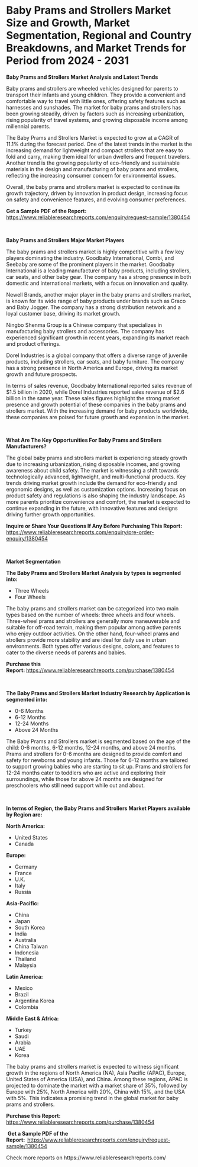 <p><h1>Baby Prams and Strollers Market Size and Growth, Market Segmentation, Regional and Country Breakdowns, and Market Trends for Period from 2024 -  2031</h1></p><p><strong>Baby Prams and Strollers Market Analysis and Latest Trends</strong></p>
<p><p>Baby prams and strollers are wheeled vehicles designed for parents to transport their infants and young children. They provide a convenient and comfortable way to travel with little ones, offering safety features such as harnesses and sunshades. The market for baby prams and strollers has been growing steadily, driven by factors such as increasing urbanization, rising popularity of travel systems, and growing disposable income among millennial parents.</p><p>The Baby Prams and Strollers Market is expected to grow at a CAGR of 11.1% during the forecast period. One of the latest trends in the market is the increasing demand for lightweight and compact strollers that are easy to fold and carry, making them ideal for urban dwellers and frequent travelers. Another trend is the growing popularity of eco-friendly and sustainable materials in the design and manufacturing of baby prams and strollers, reflecting the increasing consumer concern for environmental issues.</p><p>Overall, the baby prams and strollers market is expected to continue its growth trajectory, driven by innovation in product design, increasing focus on safety and convenience features, and evolving consumer preferences.</p></p>
<p><strong>Get a Sample PDF of the Report:&nbsp;</strong> <a href="https://www.reliableresearchreports.com/enquiry/request-sample/1380454">https://www.reliableresearchreports.com/enquiry/request-sample/1380454</a></p>
<p>&nbsp;</p>
<p><strong>Baby Prams and Strollers Major Market Players</strong></p>
<p><p>The baby prams and strollers market is highly competitive with a few key players dominating the industry. Goodbaby International, Combi, and Seebaby are some of the prominent players in the market. Goodbaby International is a leading manufacturer of baby products, including strollers, car seats, and other baby gear. The company has a strong presence in both domestic and international markets, with a focus on innovation and quality.</p><p>Newell Brands, another major player in the baby prams and strollers market, is known for its wide range of baby products under brands such as Graco and Baby Jogger. The company has a strong distribution network and a loyal customer base, driving its market growth.</p><p>Ningbo Shenma Group is a Chinese company that specializes in manufacturing baby strollers and accessories. The company has experienced significant growth in recent years, expanding its market reach and product offerings.</p><p>Dorel Industries is a global company that offers a diverse range of juvenile products, including strollers, car seats, and baby furniture. The company has a strong presence in North America and Europe, driving its market growth and future prospects.</p><p>In terms of sales revenue, Goodbaby International reported sales revenue of $1.5 billion in 2020, while Dorel Industries reported sales revenue of $2.6 billion in the same year. These sales figures highlight the strong market presence and growth potential of these companies in the baby prams and strollers market. With the increasing demand for baby products worldwide, these companies are poised for future growth and expansion in the market.</p></p>
<p>&nbsp;</p>
<p><strong>What Are The Key Opportunities For Baby Prams and Strollers Manufacturers?</strong></p>
<p><p>The global baby prams and strollers market is experiencing steady growth due to increasing urbanization, rising disposable incomes, and growing awareness about child safety. The market is witnessing a shift towards technologically advanced, lightweight, and multi-functional products. Key trends driving market growth include the demand for eco-friendly and ergonomic designs, as well as customization options. Increasing focus on product safety and regulations is also shaping the industry landscape. As more parents prioritize convenience and comfort, the market is expected to continue expanding in the future, with innovative features and designs driving further growth opportunities.</p></p>
<p><strong>Inquire or Share Your Questions If Any Before Purchasing This Report:</strong> <a href="https://www.reliableresearchreports.com/enquiry/pre-order-enquiry/1380454">https://www.reliableresearchreports.com/enquiry/pre-order-enquiry/1380454</a></p>
<p>&nbsp;</p>
<p><strong>Market Segmentation</strong></p>
<p><strong>The Baby Prams and Strollers Market Analysis by types is segmented into:</strong></p>
<p><ul><li>Three Wheels</li><li>Four Wheels</li></ul></p>
<p><p>The baby prams and strollers market can be categorized into two main types based on the number of wheels: three wheels and four wheels. Three-wheel prams and strollers are generally more maneuverable and suitable for off-road terrain, making them popular among active parents who enjoy outdoor activities. On the other hand, four-wheel prams and strollers provide more stability and are ideal for daily use in urban environments. Both types offer various designs, colors, and features to cater to the diverse needs of parents and babies.</p></p>
<p><strong>Purchase this Report:&nbsp;</strong><a href="https://www.reliableresearchreports.com/purchase/1380454">https://www.reliableresearchreports.com/purchase/1380454</a></p>
<p>&nbsp;</p>
<p><strong>The Baby Prams and Strollers Market Industry Research by Application is segmented into:</strong></p>
<p><ul><li>0-6 Months</li><li>6-12 Months</li><li>12-24 Months</li><li>Above 24 Months</li></ul></p>
<p><p>The Baby Prams and Strollers market is segmented based on the age of the child: 0-6 months, 6-12 months, 12-24 months, and above 24 months. Prams and strollers for 0-6 months are designed to provide comfort and safety for newborns and young infants. Those for 6-12 months are tailored to support growing babies who are starting to sit up. Prams and strollers for 12-24 months cater to toddlers who are active and exploring their surroundings, while those for above 24 months are designed for preschoolers who still need support while out and about.</p></p>
<p>&nbsp;</p>
<p><strong>In terms of Region, the Baby Prams and Strollers Market Players available by Region are:</strong></p>
<p>
    <p> <strong> North America: </strong>
        <ul>
            <li>United States</li>
            <li>Canada</li>
        </ul>
        </p> 
    <p> <strong> Europe: </strong>
        <ul>
            <li>Germany</li>
            <li>France</li>
            <li>U.K.</li>
            <li>Italy</li>
            <li>Russia</li>
        </ul>
        </p> 
    <p> <strong> Asia-Pacific: </strong>
        <ul>
            <li>China</li>
            <li>Japan</li>
            <li>South Korea</li>
            <li>India</li>
            <li>Australia</li>
            <li>China Taiwan</li>
            <li>Indonesia</li>
            <li>Thailand</li>
            <li>Malaysia</li>
        </ul>
        </p> 
    <p> <strong> Latin America: </strong>
        <ul>
            <li>Mexico</li>
            <li>Brazil</li>
            <li>Argentina Korea</li>
            <li>Colombia</li>
        </ul>
        </p> 
    <p> <strong> Middle East & Africa: </strong>
        <ul>
            <li>Turkey</li>
            <li>Saudi</li>
            <li>Arabia</li>
            <li>UAE</li>
            <li>Korea</li>
        </ul>
    </p>
    </p>
<p><p>The baby prams and strollers market is expected to witness significant growth in the regions of North America (NA), Asia Pacific (APAC), Europe, United States of America (USA), and China. Among these regions, APAC is projected to dominate the market with a market share of 35%, followed by Europe with 25%, North America with 20%, China with 15%, and the USA with 5%. This indicates a promising trend in the global market for baby prams and strollers.</p></p>
<p><strong>Purchase this Report: </strong><a href="https://www.reliableresearchreports.com/purchase/1380454">https://www.reliableresearchreports.com/purchase/1380454</a></p>
<p>&nbsp;<strong>Get a Sample PDF of the Report:&nbsp;&nbsp;</strong><a href="https://www.reliableresearchreports.com/enquiry/request-sample/1380454">https://www.reliableresearchreports.com/enquiry/request-sample/1380454</a></p>
<p><strong></strong></p>
<p>Check more reports on https://www.reliableresearchreports.com/</p>